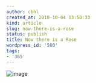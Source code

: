 ```yaml
---
author: cbhl
created_at: 2010-10-04 13:50:33
kind: article
slug: now-there-is-a-rose
status: publish
title: Now there is a Rose
wordpress_id: '580'
tags:
- '365'
---
```


![image](http://blog.azuresky.ca/blog/wp-content/uploads/2010/10/wpid-IMG_20101004_134851.jpg)
